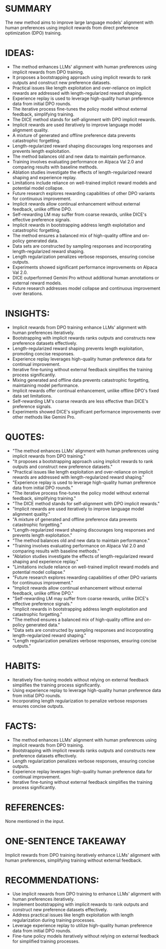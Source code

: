 # SUMMARY
The new method aims to improve large language models' alignment with human preferences using implicit rewards from direct preference optimization (DPO) training.

# IDEAS:
- The method enhances LLMs' alignment with human preferences using implicit rewards from DPO training.
- It proposes a bootstrapping approach using implicit rewards to rank outputs and construct new preference datasets.
- Practical issues like length exploitation and over-reliance on implicit rewards are addressed with length-regularized reward shaping.
- Experience replay is used to leverage high-quality human preference data from initial DPO rounds.
- The iterative process fine-tunes the policy model without external feedback, simplifying training.
- The DICE method stands for self-alignment with DPO implicit rewards.
- Implicit rewards are used iteratively to improve language model alignment quality.
- A mixture of generated and offline preference data prevents catastrophic forgetting.
- Length-regularized reward shaping discourages long responses and prevents length exploitation.
- The method balances old and new data to maintain performance.
- Training involves evaluating performance on Alpaca Val 2.0 and comparing results with baseline methods.
- Ablation studies investigate the effects of length-regularized reward shaping and experience replay.
- Limitations include reliance on well-trained implicit reward models and potential model collapse.
- Future research explores rewarding capabilities of other DPO variants for continuous improvement.
- Implicit rewards allow continual enhancement without external feedback, unlike offline DPO.
- Self-rewarding LM may suffer from coarse rewards, unlike DICE's effective preference signals.
- Implicit rewards in bootstrapping address length exploitation and catastrophic forgetting.
- The method ensures a balanced mix of high-quality offline and on-policy generated data.
- Data sets are constructed by sampling responses and incorporating length-regularized reward shaping.
- Length regularization penalizes verbose responses, ensuring concise outputs.
- Experiments showed significant performance improvements on Alpaca Val 2.0.
- DICE outperformed Gemini Pro without additional human annotations or external reward models.
- Future research addresses model collapse and continuous improvement over iterations.

# INSIGHTS:
- Implicit rewards from DPO training enhance LLMs' alignment with human preferences iteratively.
- Bootstrapping with implicit rewards ranks outputs and constructs new preference datasets effectively.
- Length-regularized reward shaping prevents length exploitation, promoting concise responses.
- Experience replay leverages high-quality human preference data for continual improvement.
- Iterative fine-tuning without external feedback simplifies the training process significantly.
- Mixing generated and offline data prevents catastrophic forgetting, maintaining model performance.
- Implicit rewards offer continual enhancement, unlike offline DPO's fixed data set limitations.
- Self-rewarding LM's coarse rewards are less effective than DICE's preference signals.
- Experiments showed DICE's significant performance improvements over other methods like Gemini Pro.

# QUOTES:
- "The method enhances LLMs' alignment with human preferences using implicit rewards from DPO training."
- "It proposes a bootstrapping approach using implicit rewards to rank outputs and construct new preference datasets."
- "Practical issues like length exploitation and over-reliance on implicit rewards are addressed with length-regularized reward shaping."
- "Experience replay is used to leverage high-quality human preference data from initial DPO rounds."
- "The iterative process fine-tunes the policy model without external feedback, simplifying training."
- "The DICE method stands for self-alignment with DPO implicit rewards."
- "Implicit rewards are used iteratively to improve language model alignment quality."
- "A mixture of generated and offline preference data prevents catastrophic forgetting."
- "Length-regularized reward shaping discourages long responses and prevents length exploitation."
- "The method balances old and new data to maintain performance."
- "Training involves evaluating performance on Alpaca Val 2.0 and comparing results with baseline methods."
- "Ablation studies investigate the effects of length-regularized reward shaping and experience replay."
- "Limitations include reliance on well-trained implicit reward models and potential model collapse."
- "Future research explores rewarding capabilities of other DPO variants for continuous improvement."
- "Implicit rewards allow continual enhancement without external feedback, unlike offline DPO."
- "Self-rewarding LM may suffer from coarse rewards, unlike DICE's effective preference signals."
- "Implicit rewards in bootstrapping address length exploitation and catastrophic forgetting."
- "The method ensures a balanced mix of high-quality offline and on-policy generated data."
- "Data sets are constructed by sampling responses and incorporating length-regularized reward shaping."
- "Length regularization penalizes verbose responses, ensuring concise outputs."

# HABITS:
- Iteratively fine-tuning models without relying on external feedback simplifies the training process significantly.
- Using experience replay to leverage high-quality human preference data from initial DPO rounds.
- Incorporating length regularization to penalize verbose responses ensures concise outputs.

# FACTS:
- The method enhances LLMs' alignment with human preferences using implicit rewards from DPO training.
- Bootstrapping with implicit rewards ranks outputs and constructs new preference datasets effectively.
- Length regularization penalizes verbose responses, ensuring concise outputs.
- Experience replay leverages high-quality human preference data for continual improvement.
- Iterative fine-tuning without external feedback simplifies the training process significantly.

# REFERENCES:
None mentioned in the input.

# ONE-SENTENCE TAKEAWAY
Implicit rewards from DPO training iteratively enhance LLMs' alignment with human preferences, simplifying training without external feedback.

# RECOMMENDATIONS:
- Use implicit rewards from DPO training to enhance LLMs' alignment with human preferences iteratively.
- Implement bootstrapping with implicit rewards to rank outputs and construct new preference datasets effectively.
- Address practical issues like length exploitation with length regularization during training processes.
- Leverage experience replay to utilize high-quality human preference data from initial DPO rounds.
- Fine-tune policy models iteratively without relying on external feedback for simplified training processes.